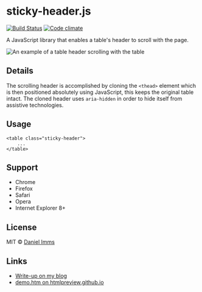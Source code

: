 # sticky-header.js

[![Build Status](http://img.shields.io/travis/Tyriar/sticky-header.js.svg?style=flat)](http://travis-ci.org/Tyriar/sticky-header.js)
[![Code climate](http://img.shields.io/codeclimate/github/Tyriar/sticky-header.js.svg?style=flat)](https://codeclimate.com/github/Tyriar/sticky-header.js)

A JavaScript library that enables a table's header to scroll with the page.

![An example of a table header scrolling with the table](http://3.bp.blogspot.com/-smWCVOs_wlo/UVa0yXR8JDI/AAAAAAAAOUM/p0ccflBSusI/s1600/demo.png)

## Details

The scrolling header is accomplished by cloning the `<thead>` element which is then positioned absolutely using JavaScript, this keeps the original table intact. The cloned header uses `aria-hidden` in order to hide itself from assistive technologies.

## Usage

    <table class="sticky-header">
        ...
    </table>

## Support

 - Chrome
 - Firefox
 - Safari
 - Opera
 - Internet Explorer 8+

## License

MIT © [Daniel Imms](http://www.growingwiththeweb.com)

## Links

 - [Write-up on my blog](http://www.growingwiththeweb.com/2013/03/sticky-headerjs.html)
 - [demo.htm on htmlpreview.github.io](http://htmlpreview.github.io/?https://github.com/Tyriar/sticky-header.js/blob/master/demo.htm)
